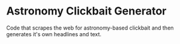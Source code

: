 # Astronomy Clickbait Generator
Code that scrapes the web for astronomy-based clickbait and then generates it's own headlines and text.
